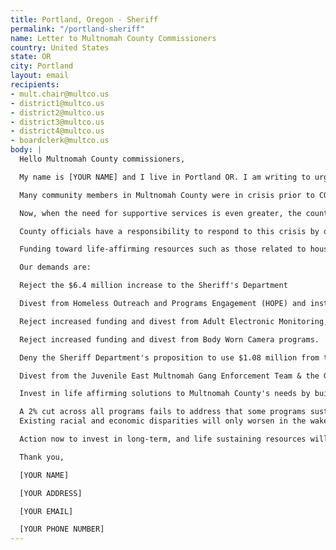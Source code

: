 ```yaml
---
title: Portland, Oregon - Sheriff
permalink: "/portland-sheriff"
name: Letter to Multnomah County Commissioners
country: United States
state: OR
city: Portland
layout: email
recipients:
- mult.chair@multco.us
- district1@multco.us
- district2@multco.us
- district3@multco.us
- district4@multco.us
- boardclerk@multco.us
body: |
  Hello Multnomah County commissioners,

  My name is [YOUR NAME] and I live in Portland OR. I am writing to urge that the county divest from the systems of incarceration and policing, and instead invest in life affirming, sustainable, and self-determined community resources.

  Many community members in Multnomah County were in crisis prior to COVID-19, and while we do not yet know the full impact of this pandemic, we know that those who will be most affected by it are communities who are already socially and economically marginalized.

  Now, when the need for supportive services is even greater, the county has instead proposed increases towards programs like gang enforcement teams, electronic monitoring, body cameras, and increased jail funding.

  County officials have a responsibility to respond to this crisis by distributing resources that allow communities to survive and thrive - solutions can not revolve around criminalization, jail time, houseless encampment sweeps, or the surveillance and harassment of Black neighborhoods and immigrant communities through anti-gang policing.

  Funding toward life-affirming resources such as those related to housing, access to health care, and food security, must be prioritized, especially in the midst of a major budget shortfall. Difficult decisions made now will have reverberating impacts well into our future. We can make the choice to fund people, not policing & incarceration.

  Our demands are:

  Reject the $6.4 million increase to the Sheriff's Department

  Divest from Homeless Outreach and Programs Engagement (HOPE) and instead direct resources towards dignified temporary and permanent housing and rent relief; halt sweeps of houseless encampments and other villages.

  Reject increased funding and divest from Adult Electronic Monitoring, Adult Field Supervision.

  Reject increased funding and divest from Body Worn Camera programs.

  Deny the Sheriff Department's proposition to use $1.08 million from the general fund to keep Dorm 15 at Inverness Jail from closing.

  Divest from the Juvenile East Multnomah Gang Enforcement Team & the Gang Enforcement Deputy.

  Invest in life affirming solutions to Multnomah County's needs by building up community-based and peer-led services and resources. No reductions in the Housing Stabilization for Vulnerable Populations, an d the Aging, Disability, and Veterans Services Division (ADVSD) Safety Net Program.

  A 2% cut across all programs fails to address that some programs sustain networks for survival, while others do not. The economic impact of COVID-19 instead requires a complete reimagining of how we allocate county resources, and makes clear the necessity for prioritizing investments in communities' health and well-being. The county can address its $58 million (and growing) deficit in the $1.98 billion budget by divesting from the violence of policing and incarceration. The systems of policing and incarceration have no role in public health or safety; prisons and jails are vectors for the spread of COVID-19 and have always been antithetical to public health.
  Existing racial and economic disparities will only worsen in the wake of this ongoing crisis. We know that this virus is disproportionately affecting Black and brown communities & that this disparity is caused by racist systems that affect how and when people receive care.

  Action now to invest in long-term, and life sustaining resources will serve to insulate our communities from the effects of this pandemic in the future. We know that meeting the basic needs of our communities is the only way to ensure their health and safety.

  Thank you,

  [YOUR NAME]

  [YOUR ADDRESS]

  [YOUR EMAIL]

  [YOUR PHONE NUMBER]
---
```


